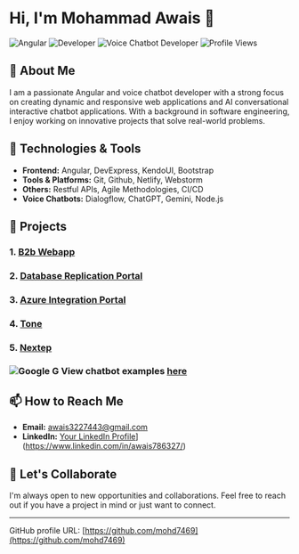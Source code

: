 # Hi, I'm Mohammad Awais 👋

![Angular](https://img.shields.io/badge/Angular-v18-red)
![Developer](https://img.shields.io/badge/Developer-Angular-blue)
![Voice Chatbot Developer](https://img.shields.io/badge/Voice%20Chatbot%20Developer-green)
![Profile Views](https://komarev.com/ghpvc/?username=your-username&color=brightgreen)

## 🚀 About Me

I am a passionate Angular and voice chatbot developer with a strong focus on creating dynamic and responsive web applications and AI conversational interactive chatbot applications. With a background in software engineering, I enjoy working on innovative projects that solve real-world problems.

## 🔧 Technologies & Tools

- **Frontend:** Angular, DevExpress, KendoUI, Bootstrap
- **Tools & Platforms:** Git, Github, Netlify, Webstorm
- **Others:** Restful APIs, Agile Methodologies, CI/CD
- **Voice Chatbots:** Dialogflow, ChatGPT, Gemini, Node.js

## 📝 Projects

### 1. [B2b Webapp](https://www.upwork.com/freelancers/~01a416a5e17daab2b5?p=1795772385609863168)
### 2. [Database Replication Portal](https://www.upwork.com/freelancers/~01a416a5e17daab2b5?p=1795769995342548992)
### 3. [Azure Integration Portal](https://www.upwork.com/freelancers/~01a416a5e17daab2b5?p=1795767563821686784)
### 4. [Tone](https://www.upwork.com/freelancers/~01a416a5e17daab2b5?p=1168494294115094528)
### 5. [Nextep](https://www.upwork.com/freelancers/~01a416a5e17daab2b5?p=1168497697491316736)

### ![Google G](https://upload.wikimedia.org/wikipedia/commons/thumb/5/53/Google_%22G%22_Logo.svg/20px-Google_%22G%22_Logo.svg.png) View chatbot examples [here](http://sites.google.com/view/awais786327)

## 📫 How to Reach Me

- **Email:** [awais3227443@gmail.com](mailto:awais3227443@gmail.com)
- **LinkedIn:** [Your LinkedIn Profile](https://www.linkedin.com/in/awais786327/)](https://www.linkedin.com/in/awais786327/)

## 🤝 Let's Collaborate

I'm always open to new opportunities and collaborations. Feel free to reach out if you have a project in mind or just want to connect.

---

GitHub profile URL: [https://github.com/mohd7469](https://github.com/mohd7469)
